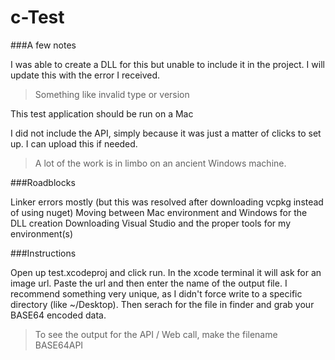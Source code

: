 # c-Test


###A few notes

I was able to create a DLL for this but unable to include it in the project.  I will update this with the error I received.
> Something like invalid type or version

This test application should be run on a Mac

I did not include the API, simply because it was just a matter of clicks to set up.  I can upload this if needed.
>A lot of the work is in limbo on an ancient Windows machine.


###Roadblocks

Linker errors mostly (but this was resolved after downloading vcpkg instead of using nuget)
Moving between Mac environment and Windows for the DLL creation
Downloading Visual Studio and the proper tools for my environment(s)

###Instructions

Open up test.xcodeproj and click run.  In the xcode terminal it will ask for an image url.  Paste the url and then enter the name of the output file.  I recommend something very unique, as I didn't force write to a specific directory (like ~/Desktop).  Then serach for the file in finder and grab your BASE64 encoded data.
>To see the output for the API / Web call, make the filename BASE64API


